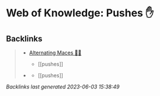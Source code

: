 # Web of Knowledge: Pushes ✋

## Backlinks

> - [Alternating Maces 🔄✊](..\techniques\alternating-maces.md)
>   - [[pushes]]
>    
> - [](..\techniques\snapping-twig.md)
>   - [[pushes]]

_Backlinks last generated 2023-06-03 15:38:49_
